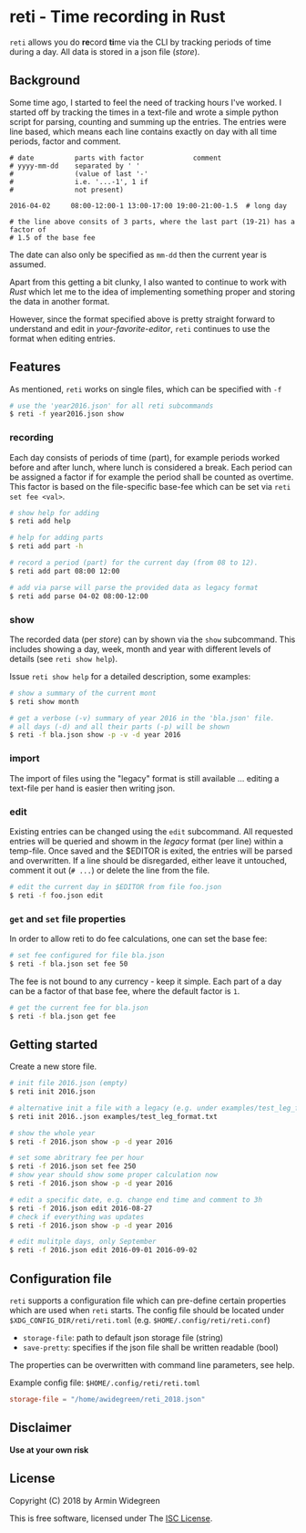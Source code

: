 # reti - Time recording in Rust

`reti` allows you do **re**cord **ti**me via the CLI by tracking periods of time
during a day. All data is stored in a json file (*store*).

## Background

Some time ago, I started to feel the need of tracking hours I've worked.
I started off by tracking the times in a text-file and wrote a simple python
script for parsing, counting and summing up the entries. The entries were line
based, which means each line contains exactly on day with all time periods,
factor and comment.

```
# date          parts with factor            comment
# yyyy-mm-dd    separated by ' '
#               (value of last '-'
#               i.e. '...-1', 1 if
#               not present)

2016-04-02     08:00-12:00-1 13:00-17:00 19:00-21:00-1.5  # long day

# the line above consits of 3 parts, where the last part (19-21) has a factor of
# 1.5 of the base fee
```
The date can also only be specified as `mm-dd` then the current year is assumed.

Apart from this getting a bit clunky, I also wanted to continue to work with
*Rust* which let me to the idea of implementing something proper and storing the
data in another format.

However, since the format specified above is pretty straight forward to
understand and edit in *your-favorite-editor*, `reti` continues to use the format
when editing entries.

## Features

As mentioned, `reti` works on single files, which can be specified with `-f`

```sh
# use the 'year2016.json' for all reti subcommands
$ reti -f year2016.json show
```

### recording

Each day consists of periods of time (part), for example periods worked before
and after lunch, where lunch is considered a break. Each period can be assigned
a factor if for example the period shall be counted as overtime. This factor is
based on the file-specific base-fee which can be set via `reti set fee <val>`.

```sh
# show help for adding
$ reti add help

# help for adding parts
$ reti add part -h

# record a period (part) for the current day (from 08 to 12).
$ reti add part 08:00 12:00

# add via parse will parse the provided data as legacy format
$ reti add parse 04-02 08:00-12:00

```

### show

The recorded data (per *store*) can by shown via the `show` subcommand. This
includes showing a day, week, month and year with different levels of details
(see `reti show help`).

Issue `reti show help` for a detailed description, some examples:

```sh
# show a summary of the current mont
$ reti show month

# get a verbose (-v) summary of year 2016 in the 'bla.json' file.
# all days (-d) and all their parts (-p) will be shown
$ reti -f bla.json show -p -v -d year 2016

```

### import

The import of files using the "legacy" format is still available ... editing a
text-file per hand is easier then writing json.

### edit

Existing entries can be changed using the `edit` subcommand. All requested
entries will be queried and showm in the *legacy* format (per line) within a
temp-file.  Once saved and the $EDITOR is exited, the entries will be parsed
and overwritten. If a line should be disregarded, either leave it untouched,
comment it out (`# ...`) or delete the line from the file.

```sh
# edit the current day in $EDITOR from file foo.json
$ reti -f foo.json edit
```

### `get` and `set` file properties

In order to allow reti to do fee calculations, one can set the base fee:

```sh
# set fee configured for file bla.json
$ reti -f bla.json set fee 50
```
The fee is not bound to any currency - keep it simple. Each part of a day can be
a factor of that base fee, where the default factor is `1`.

```sh
# get the current fee for bla.json
$ reti -f bla.json get fee
```
## Getting started

Create a new store file.

```sh
# init file 2016.json (empty)
$ reti init 2016.json

# alternative init a file with a legacy (e.g. under examples/test_leg_format.txt)
$ reti init 2016..json examples/test_leg_format.txt

# show the whole year
$ reti -f 2016.json show -p -d year 2016

# set some abritrary fee per hour
$ reti -f 2016.json set fee 250
# show year should show some proper calculation now
$ reti -f 2016.json show -p -d year 2016

# edit a specific date, e.g. change end time and comment to 3h
$ reti -f 2016.json edit 2016-08-27
# check if everything was updates
$ reti -f 2016.json show -p -d year 2016

# edit mulitple days, only September
$ reti -f 2016.json edit 2016-09-01 2016-09-02
```

## Configuration file

`reti` supports a configuration file which can pre-define certain properties
which are used when `reti` starts. The config file should be located under
`$XDG_CONFIG_DIR/reti/reti.toml` (e.g. `$HOME/.config/reti/reti.conf`)

* `storage-file`: path to default json storage file (string)
* `save-pretty`: specifies if the json file shall be written readable (bool)

The properties can be overwritten with command line parameters, see help.

Example config file: `$HOME/.config/reti/reti.toml`
```toml
storage-file = "/home/awidegreen/reti_2018.json"
```

## Disclaimer

**Use at your own risk**

## License

Copyright (C) 2018 by Armin Widegreen

This is free software, licensed under The [ISC License](LICENSE).
